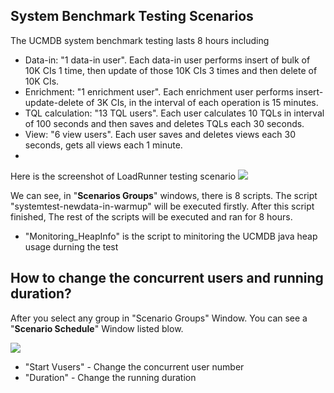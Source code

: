 
## System Benchmark Testing Scenarios

The UCMDB system benchmark testing lasts 8 hours including

*	Data-in: "1 data-in user". Each data-in user performs insert of bulk of 10K CIs 1 time, then update of those 10K CIs 3 times and then delete of 10K CIs.
*	Enrichment: "1 enrichment user". Each enrichment user performs insert-update-delete of 3K CIs, in the interval of each operation is 15 minutes.
*	TQL calculation: "13 TQL users". Each user calculates 10 TQLs in interval of 100 seconds and then saves and deletes TQLs each 30 seconds.
*	View: "6 view users". Each user saves and deletes views each 30 seconds, gets all views each 1 minute.
*


Here is the screenshot of LoadRunner testing scenario
![](./system-test-scenarios.png)

We can see, in "**Scenarios Groups**" windows, there is 8 scripts. The script "systemtest-newdata-in-warmup" will be executed firstly. After this script finished, The rest of the scripts will be executed and ran for 8 hours.

* "Monitoring_HeapInfo" is the script to minitoring the UCMDB java heap usage durning the test



## How to change the concurrent users and running duration?
After you select any group in "Scenario Groups" Window. You can see a "**Scenario Schedule**" Window listed blow.

![](./scenario_schedule.png)

* "Start Vusers" - Change the concurrent user number
* "Duration" - Change the running duration





